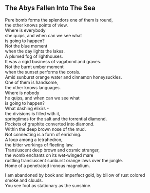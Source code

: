 The Abys Fallen Into The Sea
----------------------------
Pure bomb forms the splendors one of them is round,  
the other knows points of view.  
Where is everybody  
she quips, and when can we see what  
is going to happen?  
Not the blue moment  
when the day lights the lakes.  
A plumed fog of lighthouses.  
It was a rigid business of vagabond and graves.  
Not the burnt umber moment  
when the sunset performs the corals.  
Amid sunburst orange water and cinnamon honeysuckles.  
One of them is handsome,  
the other knows languages.  
Where is nobody  
he quips, and when can we see what  
is going to happen?  
What dashing elixirs -  
the divisions is filled with it,  
springtimes for the salt and the torrential diamond.  
Pockets of graphite converted into diamond.  
Within the deep brown nose of the mud.  
Not connecting is a form of enriching.  
A loop among a tetrahedron,  
the bitter workings of fleeting law.  
Transluscent deep brown and cosmic stranger,  
the womb enchants on its wet-winged mare  
rustling transluscent sunburst orange laws over the jungle.  
Home of a penetrated ironous magnolium.  
  
I am abandoned by book and imperfect gold, by billow of rust colored smoke and clouds.  
You see foot as stationary as the sunshine.  

